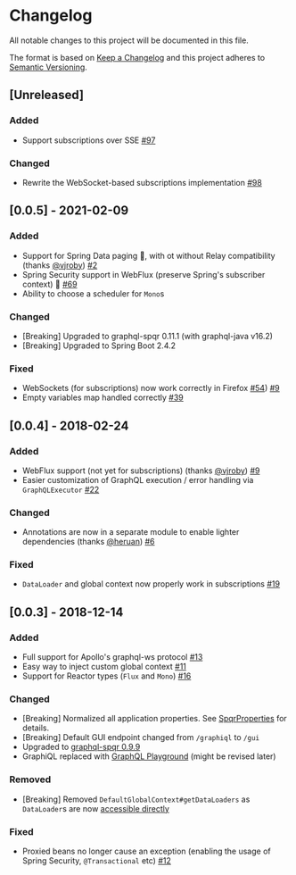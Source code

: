 # Changelog
All notable changes to this project will be documented in this file.

The format is based on [Keep a Changelog](http://keepachangelog.com/en/1.0.0/)
and this project adheres to [Semantic Versioning](http://semver.org/spec/v2.0.0.html).

## [Unreleased]
### Added
- Support subscriptions over SSE [#97](https://github.com/leangen/graphql-spqr-spring-boot-starter/issues/97)

### Changed
- Rewrite the WebSocket-based subscriptions implementation [#98](https://github.com/leangen/graphql-spqr-spring-boot-starter/issues/98)

## [0.0.5] - 2021-02-09
### Added
- Support for Spring Data paging 🥳, with ot without Relay compatibility (thanks [@vjroby](https://github.com/vjroby)) [#2](https://github.com/leangen/graphql-spqr-spring-boot-starter/issues/2)
- Spring Security support in WebFlux (preserve Spring's subscriber context) 🥳 [#69](https://github.com/leangen/graphql-spqr-spring-boot-starter/issues/69) 
- Ability to choose a scheduler for `Mono`s

### Changed
- [Breaking] Upgraded to graphql-spqr 0.11.1 (with graphql-java v16.2)
- [Breaking] Upgraded to Spring Boot 2.4.2

### Fixed
- WebSockets (for subscriptions) now work correctly in Firefox [#54](https://github.com/vjroby)) [#9](https://github.com/leangen/graphql-spqr-spring-boot-starter/issues/54)
- Empty variables map handled correctly [#39](https://github.com/leangen/graphql-spqr-spring-boot-starter/issues/39)

## [0.0.4] - 2018-02-24
### Added
- WebFlux support (not yet for subscriptions) (thanks [@vjroby](https://github.com/vjroby)) [#9](https://github.com/leangen/graphql-spqr-spring-boot-starter/issues/9)
- Easier customization of GraphQL execution / error handling via `GraphQLExecutor` [#22](https://github.com/leangen/graphql-spqr-spring-boot-starter/issues/22)

### Changed
- Annotations are now in a separate module to enable lighter dependencies (thanks [@heruan](https://github.com/heruan)) [#6](https://github.com/leangen/graphql-spqr-spring-boot-starter/issues/6)

### Fixed
- `DataLoader` and global context now properly work in subscriptions [#19](https://github.com/leangen/graphql-spqr-spring-boot-starter/issues/19)

## [0.0.3] - 2018-12-14
### Added
- Full support for Apollo's graphql-ws protocol [#13](https://github.com/leangen/graphql-spqr-spring-boot-starter/issues/13)
- Easy way to inject custom global context [#11](https://github.com/leangen/graphql-spqr-spring-boot-starter/issues/11)
- Support for Reactor types (`Flux` and `Mono`) [#16](https://github.com/leangen/graphql-spqr-spring-boot-starter/issues/16)

### Changed
- [Breaking] Normalized all application properties. See [SpqrProperties](https://github.com/leangen/graphql-spqr-spring-boot-starter/blob/graphql-spqr-spring-boot-starter-v0.0.3/graphql-spqr-spring-boot-autoconfigure/src/main/java/io/leangen/graphql/spqr/spring/autoconfigure/SpqrProperties.java) for details.
- [Breaking] Default GUI endpoint changed from `/graphiql` to `/gui`
- Upgraded to [graphql-spqr 0.9.9](https://github.com/leangen/graphql-spqr/releases/tag/graphql-spqr-v0.9.9)
- GraphiQL replaced with [GraphQL Playground](https://github.com/prisma/graphql-playground) (might be revised later)

### Removed
- [Breaking] Removed `DefaultGlobalContext#getDataLoaders` as `DataLoader`s are now [accessible directly](https://github.com/graphql-java/graphql-java/pull/1263) 

### Fixed
- Proxied beans no longer cause an exception (enabling the usage of Spring Security, `@Transactional` etc) [#12](https://github.com/leangen/graphql-spqr-spring-boot-starter/issues/12)
